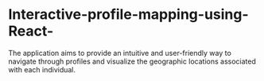 # Interactive-profile-mapping-using-React-
The application aims to provide an intuitive and user-friendly way to navigate through profiles and visualize the geographic locations associated with each individual.

